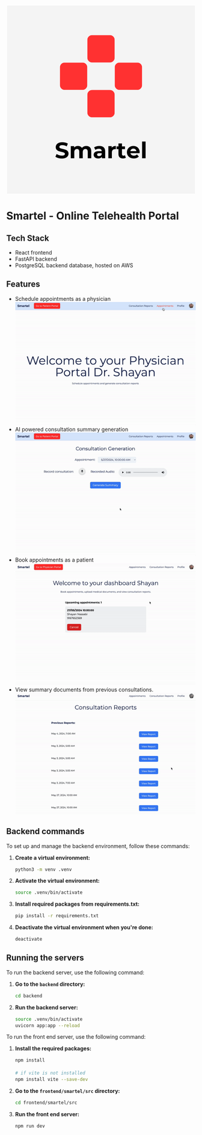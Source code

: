 <div align="center">
  <img src="readmepics/logo.png" alt="Smartel logo" />
</div>

# Smartel - Online Telehealth Portal

## Tech Stack

- React frontend
- FastAPI backend
- PostgreSQL backend database, hosted on AWS

## Features

- Schedule appointments as a physician
  <div align="center">
    <img src="readmepics/scheduleappointment.gif" alt="Schedule appointments" />
  </div>
- AI powered consultation summary generation
  <div align="center">
    <img src="readmepics/summarygen.gif" alt="Generate summary" />
  </div>
- Book appointments as a patient
  <div align="center">
    <img src="readmepics/bookappointment.gif" alt="Book appointments" />
  </div>
- View summary documents from previous consultations.
  <div align="center">
    <img src="readmepics/viewsummary.gif" alt="View summary" />
  </div>

## Backend commands

To set up and manage the backend environment, follow these commands:

1. **Create a virtual environment:**

   ```bash
   python3 -m venv .venv
   ```

2. **Activate the virtual environment:**

   ```bash
   source .venv/bin/activate
   ```

3. **Install required packages from requirements.txt:**

   ```bash
   pip install -r requirements.txt
   ```

4. **Deactivate the virtual environment when you're done:**
   ```bash
   deactivate
   ```

## Running the servers
To run the backend server, use the following command:

1. **Go to the `backend` directory:**

    ```bash
    cd backend
    ```
1. **Run the backend server:**

    ```bash
    source .venv/bin/activate
    uvicorn app:app --reload
    ```
To run the front end server, use the following command:
1. **Install the required packages:**

    ```bash
    npm install

    # if vite is not installed
    npm install vite --save-dev
    ```

1. **Go to the `frontend/smartel/src` directory:**

    ```bash
    cd frontend/smartel/src
    ```

1. **Run the front end server:**

    ```bash
    npm run dev
    ```